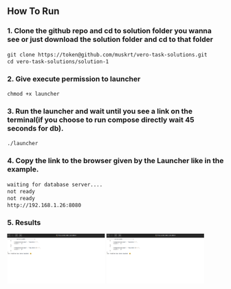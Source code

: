 ## How To Run 
### 1. Clone the github repo and cd to solution folder you wanna see or just download the solution folder and cd to that folder
```shell
git clone https://token@github.com/muskrt/vero-task-solutions.git
cd vero-task-solutions/solution-1
```
### 2. Give execute permission to launcher
```shell
chmod +x launcher
```
### 3. Run the launcher and wait until you see a link on the terminal(if you choose to run compose directly wait 45 seconds for db). 
```shell
./launcher
```
### 4. Copy the link to the browser given by the Launcher like in the example.
```shell
waiting for database server....
not ready
not ready
http://192.168.1.26:8080
```
### 5. Results
<p>
  <img src="./solution1.png" width="45%" />
  <img src="./solution2.png" width="45%" /> 
</p>


